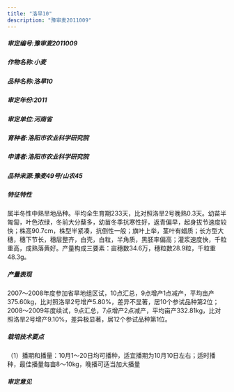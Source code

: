 ```yaml
---
title: "洛旱10"
description: "豫审麦2011009"
---
```

##### 审定编号:豫审麦2011009

##### 作物名称:小麦

##### 品种名称:洛旱10

##### 审定年份:2011

##### 审定单位:河南省

##### 育种者:洛阳市农业科学研究院

##### 申请者:洛阳市农业科学研究院

##### 品种来源:豫麦49号/山农45

##### 特征特性
属半冬性中熟旱地品种。平均全生育期233天，比对照洛旱2号晚熟0.3天。幼苗半匍匐，叶色浓绿，冬前大分蘖多，幼苗冬季抗寒性好，返青偏早，起身拔节速度较快；株高90.7cm，株型半紧凑，抗倒性一般；旗叶上举，茎叶有蜡质；长方型大穗，穗下节长，穗层整齐，白壳，白粒，半角质，黑胚率偏高；灌浆速度快，千粒重高，成熟落黄好。产量构成三要素：亩穗数34.6万，穗粒数28.9粒，千粒重48.3g。

##### 产量表现
2007～2008年度参加省旱地组区试，10点汇总，9点增产1点减产，平均亩产375.60kg，比对照洛旱2号增产5.80%，差异不显著，居10个参试品种第2位；2008～2009年度续试，9点汇总，7点增产2点减产，平均亩产332.81kg，比对照洛旱2号增产9.10%，差异极显著，居12个参试品种第1位。

##### 栽培技术要点
（1）播期和播量：10月1～20日均可播种，适宜播期为10月10日左右；适时播种，最佳播量每亩8～10kg，晚播可适当加大播量

##### 审定意见

